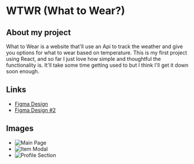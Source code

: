 # WTWR (What to Wear?)

## About my project

What to Wear is a website that'll use an Api to track the weather and give you options for what to wear based on temperature.
This is my first project using React, and so far I just love how simple and thoughtful the functionality is.
It'll take some time getting used to but I think I'll get it down soon enough.

## Links

- [Figma Design](https://www.figma.com/file/DTojSwldenF9UPKQZd6RRb/Sprint-10%3A-WTWR)
- [Figma Design #2](https://www.figma.com/file/dQLJwEKasIdspciJAJrCaf/Sprint-11_-WTWR)

## Images

- ![Main Page](main_page.png)
- ![Item Modal](itemModal.png)
- ![Profile Section](profile.png)
